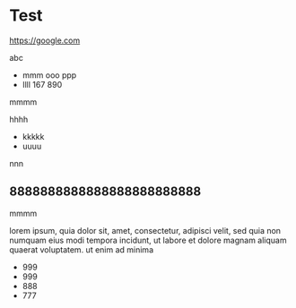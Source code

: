 # Test

https://google.com

abc

* mmm ooo ppp
* llll 167 890

mmmm

hhhh

* kkkkk
* uuuu

nnn
## 8888888888888888888888888
mmmm


lorem ipsum, quia dolor sit, amet, consectetur, adipisci velit, sed quia non numquam eius modi tempora incidunt, ut labore et dolore magnam aliquam quaerat voluptatem. ut enim ad minima 

* 999
* 999
* 888
* 777

